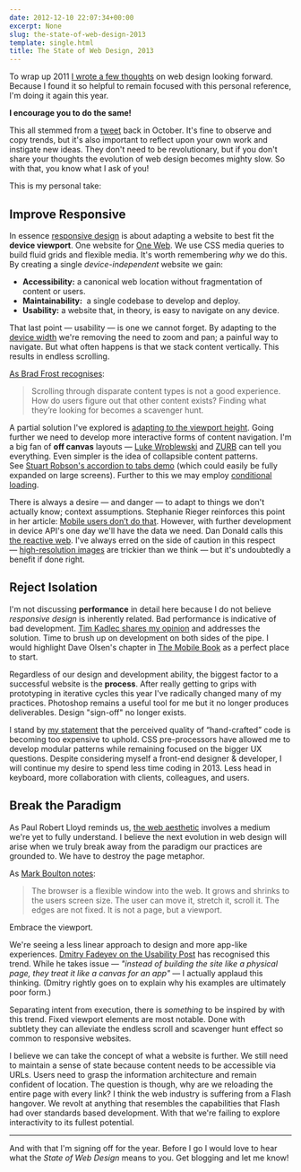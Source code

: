 ```yaml
---
date: 2012-12-10 22:07:34+00:00
excerpt: None
slug: the-state-of-web-design-2013
template: single.html
title: The State of Web Design, 2013
---
```


To wrap up 2011 [I wrote a few thoughts](https://dbushell.com/2011/12/15/web-design-2012-and-beyond/) on web design looking forward. Because I found it so helpful to remain focused with this personal reference, I'm doing it again this year.

**I encourage you to do the same!**

This all stemmed from a [tweet](http://twitter.com/dbushell/status/258633483579162624) back in October. It's fine to observe and copy trends, but it's also important to reflect upon your own work and instigate new ideas. They don't need to be revolutionary, but if you don't share your thoughts the evolution of web design becomes mighty slow. So with that, you know what I ask of you!

This is my personal take:


## Improve Responsive


In essence [responsive design](https://dbushell.com/2012/06/17/passenger-focus-responsive-web-design-case-study/) is about adapting a website to best fit the **device viewport**. One website for [One Web](http://vimeo.com/27484362). We use CSS media queries to build fluid grids and flexible media. It's worth remembering _why_ we do this. By creating a single _device-independent_ website we gain:


* **Accessibility:** a canonical web location without fragmentation of content or users.
* **Maintainability:**  a single codebase to develop and deploy.
* **Usability:** a website that, in theory, is easy to navigate on any device.


That last point — usability — is one we cannot forget. By adapting to the [device width](https://developer.mozilla.org/en-US/docs/Mobile/Viewport_meta_tag) we're removing the need to zoom and pan; a painful way to navigate. But what often happens is that we stack content vertically. This results in endless scrolling.

[As Brad Frost recognises](http://mobile.smashingmagazine.com/2012/08/22/separate-mobile-responsive-website-presidential-smackdown/):


<blockquote><p>Scrolling through disparate content types is not a good experience. How do users figure out that other content exists? Finding what they’re looking for becomes a scavenger hunt.</p></blockquote>


A partial solution I've explored is [adapting to the viewport height](https://dbushell.com/2012/11/19/responsive-bases-vertical-spaces/). Going further we need to develop more interactive forms of content navigation. I'm a big fan of **off canvas** layouts — [Luke Wroblewski](http://www.lukew.com/ff/entry.asp?1569) and [ZURB](http://www.zurb.com/playground/off-canvas-layouts) can tell you everything. Even simpler is the idea of collapsible content patterns. See [Stuart Robson's accordion to tabs demo](http://www.alwaystwisted.com/post.php?s=2012-10-14-a-responsive-accordian-to-tabs-pattern) (which could easily be fully expanded on large screens). Further to this we may employ [conditional loading](http://24ways.org/2011/conditional-loading-for-responsive-designs/).

There is always a desire — and danger — to adapt to things we don't actually know; context assumptions. Stephanie Rieger reinforces this point in her article: [Mobile users don’t do that](http://stephanierieger.com/mobile-users-dont-do-that/). However, with further development in device API's one day we'll have the data we need. Dan Donald calls this [the reactive web](http://24ways.org/2012/should-we-be-reactive/). I've always erred on the side of caution in this respect — [high-resolution images](https://dbushell.com/2012/10/23/the-real-cost-of-retina/) are trickier than we think — but it's undoubtedly a benefit if done right.


## Reject Isolation


I'm not discussing **performance** in detail here because I do not believe _responsive design_ is inherently related. Bad performance is indicative of bad development. [Tim Kadlec shares my opinion](http://24ways.org/2012/responsive-responsive-design/) and addresses the solution. Time to brush up on development on both sides of the pipe. I would highlight Dave Olsen's chapter in [The Mobile Book](https://dbushell.com/2012/12/05/the-mobile-book/) as a perfect place to start.

Regardless of our design and development ability, the biggest factor to a successful website is the **process**. After really getting to grips with prototyping in iterative cycles this year I've radically changed many of my practices. Photoshop remains a useful tool for me but it no longer produces deliverables. Design "sign-off" no longer exists.

I stand by [my statement](https://dbushell.com/2012/08/27/im-bored-with-code/) that the perceived quality of “hand-crafted” code is becoming too expensive to uphold. CSS pre-processors have allowed me to develop modular patterns while remaining focused on the bigger UX questions. Despite considering myself a front-end designer & developer, I will continue my desire to spend less time coding in 2013. Less head in keyboard, more collaboration with clients, colleagues, and users.


## Break the Paradigm


As Paul Robert Lloyd reminds us, [the web aesthetic](http://www.alistapart.com/articles/the-web-aesthetic/) involves a medium we're yet to fully understand. I believe the next evolution in web design will arise when we truly break away from the paradigm our practices are grounded to. We have to destroy the page metaphor.

As [Mark Boulton notes](http://www.markboulton.co.uk/journal/anewcanon):


<blockquote><p>The browser is a flexible window into the web. It grows and shrinks to the users screen size. The user can move it, stretch it, scroll it. The edges are not fixed. It is not a page, but a viewport.</p></blockquote>


Embrace the viewport.

We're seeing a less linear approach to design and more app-like experiences. [Dmitry Fadeyev on the Usability Post](http://www.usabilitypost.com/2012/12/05/news-sites-redesign-trend/) has recognised this trend. While he takes issue — _"instead of building the site like a physical page, they treat it like a canvas for an app"_ — I actually applaud this thinking. (Dmitry rightly goes on to explain why his examples are ultimately poor form.)

Separating intent from execution, there is _something_ to be inspired by with this trend. Fixed viewport elements are most notable. Done with subtlety they can alleviate the endless scroll and scavenger hunt effect so common to responsive websites.

I believe we can take the concept of what a website is further. We still need to maintain a sense of state because content needs to be accessible via URLs. Users need to grasp the information architecture and remain confident of location. The question is though, why are we reloading the entire page with every link? I think the web industry is suffering from a Flash hangover. We revolt at anything that resembles the capabilities that Flash had over standards based development. With that we're failing to explore interactivity to its fullest potential.


* * *


And with that I'm signing off for the year. Before I go I would love to hear what the _State of Web Design_ means to you. Get blogging and let me know!
